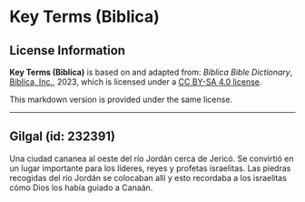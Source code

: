 # Key Terms (Biblica)

## License Information

**Key Terms (Biblica)** is based on and adapted from: _Biblica Bible Dictionary_, [Biblica, Inc.](https://www.biblica.com/), 2023, which is licensed under a [CC BY-SA 4.0 license](https://creativecommons.org/licenses/by-sa/4.0/legalcode.en).

This markdown version is provided under the same license.



--------------------------------

## Gilgal (id: 232391)

Una ciudad cananea al oeste del río Jordán cerca de Jericó. Se convirtió en un lugar importante para los líderes, reyes y profetas israelitas. Las piedras recogidas del río Jordán se colocaban allí y esto recordaba a los israelitas cómo Dios los había guiado a Canaán.


